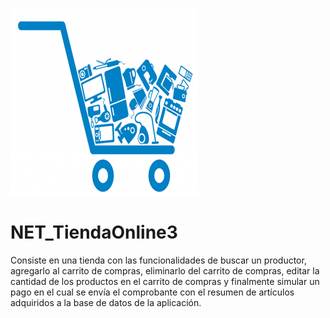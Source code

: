 ![Image of Yaktocat](https://github.com/cluco91/NET_TiendaOnline3/blob/master/tienda.png)

# NET_TiendaOnline3

Consiste en una tienda con las funcionalidades de buscar un productor, agregarlo al carrito de compras, eliminarlo del carrito de compras, editar la cantidad de los productos en el carrito de compras y finalmente simular un pago en el cual se envía el comprobante con el resumen de artículos adquiridos a la base de datos de la aplicación.
